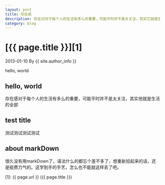 ```yaml
---
layout: post
title: 存在感
description: 存在对对于每个人的生活有多么的重要，可能平时并不是太关注，其实它就是生活的全部
category: blog
---
```


# [{{ page.title }}][1]
2013-01-10 By {{ site.author_info }}

hello, world

## hello, world
存在感对于每个人的生活有多么的重要，可能平时并不是太关注，其实他就是生活的全部

## test title
测试测试测试测试

## about markDown
很久没有用markDown了，语法什么的都忘个差不多了，想重新拾起来的话，还是挺费力气的。这学到手的手艺，怎么也不能就这样丢了吧。

[XiaoGuo]: http://guozs.com "XiaoGuo"
[1]: {{ page.url }} ({{ page.title }})